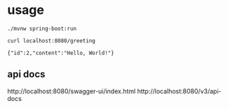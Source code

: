 # usage

```shell
./mvnw spring-boot:run
```

```shell
curl localhost:8080/greeting

{"id":2,"content":"Hello, World!"}
```

## api docs
http://localhost:8080/swagger-ui/index.html
http://localhost:8080/v3/api-docs